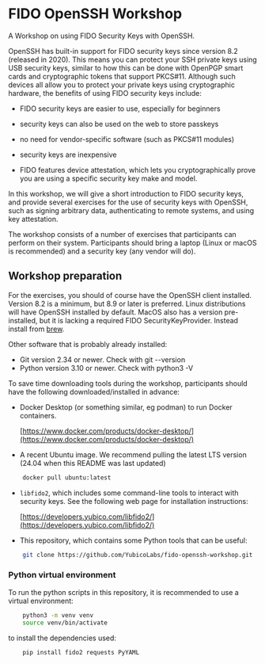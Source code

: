 # FIDO OpenSSH Workshop
A Workshop on using FIDO Security Keys with OpenSSH.

OpenSSH has built-in support for FIDO security keys since version 8.2 (released in 2020).
This means you can protect your SSH private keys using USB security keys,
similar to how this can be done with OpenPGP smart cards and cryptographic tokens that support PKCS#11.
Although such devices all allow you to protect your private keys using cryptographic hardware,
the benefits of using FIDO security keys include:

- FIDO security keys are easier to use, especially for beginners

- security keys can also be used on the web to store passkeys

- no need for vendor-specific software (such as PKCS#11 modules)

- security keys are inexpensive

- FIDO features device attestation, which lets you cryptographically prove you are using a specific security key make and model.

In this workshop, we will give a short introduction to FIDO security keys,
and provide several exercises for the use of security keys with OpenSSH,
such as signing arbitrary data, authenticating to remote systems, and using key attestation.

The workshop consists of a number of exercises that participants can perform on their system.
Participants should bring a laptop (Linux or macOS is recommended) and a security key (any vendor will do).

## Workshop preparation

For the exercises, you should of course have the OpenSSH client installed. Version 8.2 is a minimum, but 8.9 or later is preferred.
Linux distributions will have OpenSSH installed by default. 
MacOS also has a version pre-installed, but it is lacking a required FIDO SecurityKeyProvider. Instead install from [brew](https://brew.sh/).

Other software that is probably already installed: 

- Git version 2.34 or newer. Check with git --version
- Python version 3.10 or newer. Check with python3 -V


To save time downloading tools during the workshop, participants should have the following downloaded/installed in advance:

- Docker Desktop (or something similar, eg podman) to run Docker containers.

	[https://www.docker.com/products/docker-desktop/](https://www.docker.com/products/docker-desktop/)

- A recent Ubuntu image. We recommend pulling the latest LTS version (24.04 when this README was last updated)
```sh
	docker pull ubuntu:latest
```

- `libfido2`, which includes some command-line tools to interact with security keys. See the following web page for installation instructions:

	[https://developers.yubico.com/libfido2/](https://developers.yubico.com/libfido2/)

- This repository, which contains some Python tools that can be useful:
```sh
	git clone https://github.com/YubicoLabs/fido-openssh-workshop.git
```

### Python virtual environment

To run the python scripts in this repository, it is recommended to use a virtual environment:
```sh
	python3 -m venv venv
	source venv/bin/activate
```
to install the dependencies used:
```sh
	pip install fido2 requests PyYAML
```
